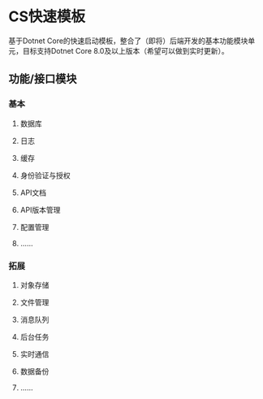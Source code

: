 # CS快速模板

基于Dotnet Core的快速启动模板，整合了（即将）后端开发的基本功能模块单元，目标支持Dotnet Core 8.0及以上版本（希望可以做到实时更新）。

## 功能/接口模块

### 基本

1. 数据库

2. 日志

3. 缓存

4. 身份验证与授权

5. API文档

6. API版本管理

7. 配置管理

8. ……

### 拓展

1. 对象存储

2. 文件管理

3. 消息队列

4. 后台任务

5. 实时通信

6. 数据备份

7. ……
